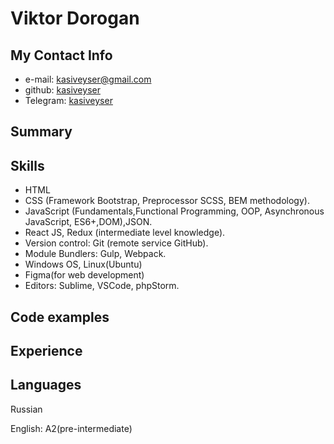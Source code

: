 # Viktor Dorogan

## My Contact Info
* e-mail: kasiveyser@gmail.com
* github: [kasiveyser](https://github.com/kasiveyser)
* Telegram: [kasiveyser](https://t.me/kasiveyser)

## Summary

## Skills

* HTML
* CSS (Framework Bootstrap, Preprocessor SCSS, BEM methodology).
* JavaScript (Fundamentals,Functional Programming, OOP, Asynchronous JavaScript, ES6+,DOM),JSON.
* React JS, Redux (intermediate level knowledge).
* Version control: Git (remote service GitHub).
* Module Bundlers: Gulp, Webpack.
* Windows OS, Linux(Ubuntu)
* Figma(for web development)
* Editors: Sublime, VSCode, phpStorm.

## Code examples

## Experience

## Languages

Russian

English: A2(pre-intermediate)